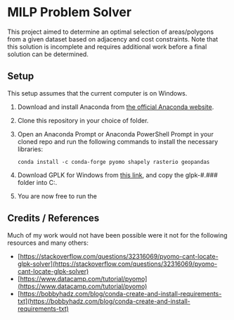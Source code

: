 # MILP Problem Solver

This project aimed to determine an optimal selection of areas/polygons from a given dataset based on adjacency and cost constraints.
Note that this solution is incomplete and requires additional work before a final solution can be determined.

## Setup
This setup assumes that the current computer is on Windows.
1. Download and install Anaconda from [the official Anaconda website](https://www.anaconda.com/download/success).
2. Clone this repository in your choice of folder.
3. Open an Anaconda Prompt or Anaconda PowerShell Prompt in your cloned repo and run the following commands to install the necessary libraries:
   
   ```conda install -c conda-forge pyomo shapely rasterio geopandas```
4. Download GPLK for Windows from [this link](https://winglpk.sourceforge.net/#download), and copy the glpk-#.### folder into C:\.
5. You are now free to run the 

## Credits / References
Much of my work would not have been possible were it not for the following resources and many others:
* [https://stackoverflow.com/questions/32316069/pyomo-cant-locate-glpk-solver](https://stackoverflow.com/questions/32316069/pyomo-cant-locate-glpk-solver)
* [https://www.datacamp.com/tutorial/pyomo](https://www.datacamp.com/tutorial/pyomo)
* [https://bobbyhadz.com/blog/conda-create-and-install-requirements-txt](https://bobbyhadz.com/blog/conda-create-and-install-requirements-txt)
